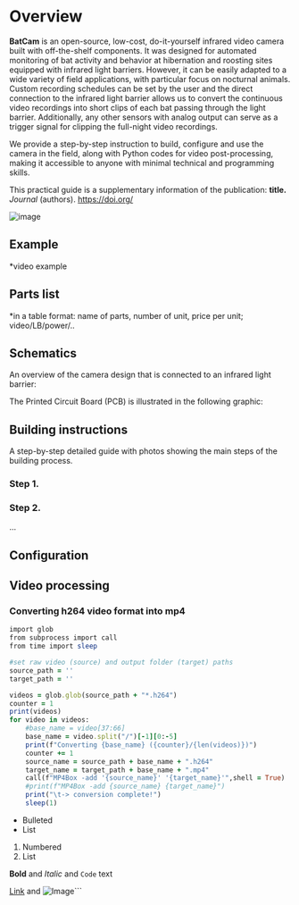# Overview

**BatCam** is an open-source, low-cost, do-it-yourself infrared video camera built with off-the-shelf components. It was designed for automated monitoring of bat activity and behavior at hibernation and roosting sites equipped with infrared light barriers. However, it can be easily adapted to a wide variety of field applications, with particular focus on nocturnal animals. Custom recording schedules can be set by the user and the direct connection to the infrared light barrier allows us to convert the continuous video recordings into short clips of each bat passing through the light barrier. Additionally, any other sensors with analog output can serve as a trigger signal for clipping the full-night video recordings. 

We provide a step-by-step instruction to build, configure and use the camera in the field, along with Python codes for video post-processing, making it accessible to anyone with minimal technical and programming skills. 

This practical guide is a supplementary information of the publication: **title.** _Journal_ (authors). https://doi.org/

![image](https://user-images.githubusercontent.com/79314212/123310825-cc6b7500-d526-11eb-8b0b-0c3d7772a325.png)


## Example
*video example

## Parts list
*in a table format: name of parts, number of unit, price per unit; video/LB/power/..

## Schematics
An overview of the camera design that is connected to an infrared light barrier:


The Printed Circuit Board (PCB) is illustrated in the following graphic:


## Building instructions
A step-by-step detailed guide with photos showing the main steps of the building process.

### Step 1.

### Step 2.
...

## Configuration


## Video processing
### Converting h264 video format into mp4
```ruby
import glob
from subprocess import call
from time import sleep

#set raw video (source) and output folder (target) paths
source_path = ''
target_path = ''

videos = glob.glob(source_path + "*.h264")
counter = 1
print(videos)
for video in videos:
	#base_name = video[37:66]
	base_name = video.split("/")[-1][0:-5]
	print(f"Converting {base_name} ({counter}/{len(videos)})")
	counter += 1
	source_name = source_path + base_name + ".h264"
	target_name = target_path + base_name + ".mp4"
	call(f"MP4Box -add '{source_name}' '{target_name}'",shell = True)
	#print(f"MP4Box -add {source_name} {target_name}")
	print("\t-> conversion complete!")
	sleep(1)
```


- Bulleted
- List

1. Numbered
2. List

**Bold** and _Italic_ and `Code` text

[Link](url) and ![Image](src)```
